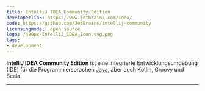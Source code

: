```yaml
---
title: IntelliJ IDEA Community Edition
developerlink: https://www.jetbrains.com/idea/
code: https://github.com/JetBrains/intellij-community
licensingmodel: open source
logo: /480px-IntelliJ_IDEA_Icon.svg.png
tags:
- development
---
```

__IntelliJ IDEA Community Edition__ ist eine integrierte Entwicklungsumgebung (IDE) für die Programmiersprachen [Java](./java), aber auch Kotlin, Groovy und Scala.

---
